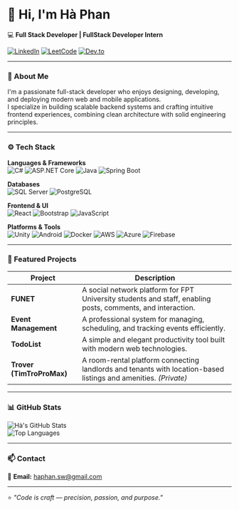 # 👋 Hi, I'm Hà Phan

💻 **Full Stack Developer | FullStack Developer Intern**

<!-- Profile quick links -->
[![LinkedIn](https://img.shields.io/badge/LinkedIn-0A66C2?style=for-the-badge&logo=linkedin&logoColor=white)](https://www.linkedin.com/in/haphanswsw/)
[![LeetCode](https://img.shields.io/badge/LeetCode-FFA116?style=for-the-badge&logo=leetcode&logoColor=white)](https://leetcode.com/u/haphanswsw/)
[![Dev.to](https://img.shields.io/badge/Dev.to-0A0A0A?style=for-the-badge&logo=devdotto&logoColor=white)](https://dev.to/haphanswsw)

---

### 🧠 About Me
I'm a passionate full-stack developer who enjoys designing, developing, and deploying modern web and mobile applications.  
I specialize in building scalable backend systems and crafting intuitive frontend experiences, combining clean architecture with solid engineering principles.

---

### ⚙️ Tech Stack

**Languages & Frameworks**  
![C#](https://img.shields.io/badge/C%23-239120?style=for-the-badge&logo=c-sharp&logoColor=white)
![ASP.NET Core](https://img.shields.io/badge/ASP.NET_Core-512BD4?style=for-the-badge&logo=.net&logoColor=white)
![Java](https://img.shields.io/badge/Java-007396?style=for-the-badge&logo=java&logoColor=white)
![Spring Boot](https://img.shields.io/badge/Spring_Boot-6DB33F?style=for-the-badge&logo=springboot&logoColor=white)

**Databases**  
![SQL Server](https://img.shields.io/badge/SQL_Server-CC2927?style=for-the-badge&logo=microsoftsqlserver&logoColor=white)
![PostgreSQL](https://img.shields.io/badge/PostgreSQL-316192?style=for-the-badge&logo=postgresql&logoColor=white)

**Frontend & UI**  
![React](https://img.shields.io/badge/React-20232A?style=for-the-badge&logo=react&logoColor=61DAFB)
![Bootstrap](https://img.shields.io/badge/Bootstrap-563D7C?style=for-the-badge&logo=bootstrap&logoColor=white)
![JavaScript](https://img.shields.io/badge/JavaScript-F7DF1E?style=for-the-badge&logo=javascript&logoColor=black)

**Platforms & Tools**  
![Unity](https://img.shields.io/badge/Unity-100000?style=for-the-badge&logo=unity&logoColor=white)
![Android](https://img.shields.io/badge/Android-3DDC84?style=for-the-badge&logo=android&logoColor=white)
![Docker](https://img.shields.io/badge/Docker-2496ED?style=for-the-badge&logo=docker&logoColor=white)
![AWS](https://img.shields.io/badge/AWS-232F3E?style=for-the-badge&logo=amazonaws&logoColor=white)
![Azure](https://img.shields.io/badge/Azure-0078D4?style=for-the-badge&logo=microsoftazure&logoColor=white)
![Firebase](https://img.shields.io/badge/Firebase-FFCA28?style=for-the-badge&logo=firebase&logoColor=black)

---

### 🌟 Featured Projects

| Project | Description |
|--------|-------------|
| **FUNET** | A social network platform for FPT University students and staff, enabling posts, comments, and interaction. |
| **Event Management** | A professional system for managing, scheduling, and tracking events efficiently. |
| **TodoList** | A simple and elegant productivity tool built with modern web technologies. |
| **Trover (TimTroProMax)** | A room-rental platform connecting landlords and tenants with location-based listings and amenities. *(Private)* |

---

### 📊 GitHub Stats

![Hà's GitHub Stats](https://github-readme-stats.vercel.app/api?username=Haphanswsw&show_icons=true&theme=github_dark&hide_border=true)  
![Top Languages](https://github-readme-stats.vercel.app/api/top-langs/?username=Haphanswsw&layout=compact&theme=github_dark&hide_border=true)

---

### 📫 Contact

📧 **Email:** [haphan.sw@gmail.com](mailto:haphan.sw@gmail.com)

---

⭐ *"Code is craft — precision, passion, and purpose."*

